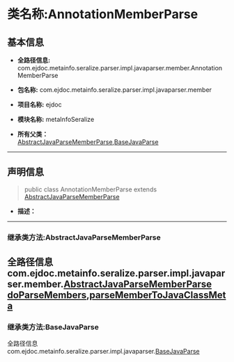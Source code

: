 # 类名称:AnnotationMemberParse

## 基本信息

* **全路径信息:** com.ejdoc.metainfo.seralize.parser.impl.javaparser.member.AnnotationMemberParse
* **包名称:** com.ejdoc.metainfo.seralize.parser.impl.javaparser.member
* **项目名称:** ejdoc
* **模块名称:** metaInfoSeralize





* **所有父类：**  
[AbstractJavaParseMemberParse](/metaInfoSeralize/com/ejdoc/metainfo/seralize/parser/impl/javaparser/member/AbstractJavaParseMemberParse.md),[BaseJavaParse](/metaInfoSeralize/com/ejdoc/metainfo/seralize/parser/impl/javaparser/BaseJavaParse.md)



---

## 声明信息
> public class AnnotationMemberParse extends [AbstractJavaParseMemberParse](/metaInfoSeralize/com/ejdoc/metainfo/seralize/parser/impl/javaparser/member/AbstractJavaParseMemberParse.md)     


* **描述：** 

  










---
### 继承类方法:AbstractJavaParseMemberParse

全路径信息com.ejdoc.metainfo.seralize.parser.impl.javaparser.member.[AbstractJavaParseMemberParse](/metaInfoSeralize/com/ejdoc/metainfo/seralize/parser/impl/javaparser/member/AbstractJavaParseMemberParse.md)  
[doParseMembers](/metaInfoSeralize/com/ejdoc/metainfo/seralize/parser/impl/javaparser/member/AbstractJavaParseMemberParse.md#doParseMembers-comejdocmetainfoseralizemodeljavaclassmeta-comejdocmetainfoseralizedtometafileinfodto-typedeclaration-?--comejdocmetainfoseralizeparserimpljavaparserjavaparsermetacontext),[parseMemberToJavaClassMeta](/metaInfoSeralize/com/ejdoc/metainfo/seralize/parser/impl/javaparser/member/AbstractJavaParseMemberParse.md#parseMemberToJavaClassMeta-comejdocmetainfoseralizemodeljavaclassmeta-comejdocmetainfoseralizedtometafileinfodto-typedeclaration-?--comejdocmetainfoseralizeparserimpljavaparserjavaparsermetacontext)
---
### 继承类方法:BaseJavaParse

全路径信息com.ejdoc.metainfo.seralize.parser.impl.javaparser.[BaseJavaParse](/metaInfoSeralize/com/ejdoc/metainfo/seralize/parser/impl/javaparser/BaseJavaParse.md)  







